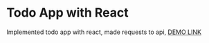 # Todo App with React
Implemented todo app with react, made requests to api,
[DEMO LINK](https://artem-musii.github.io/todo-app/)
